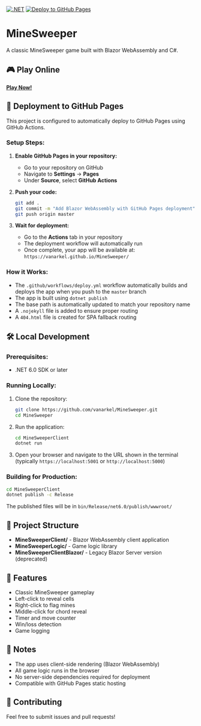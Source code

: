 [![.NET](https://github.com/vanarkel/MineSweeper/actions/workflows/dotnet.yml/badge.svg)](https://github.com/vanarkel/MineSweeper/actions/workflows/dotnet.yml)
[![Deploy to GitHub Pages](https://github.com/vanarkel/MineSweeper/actions/workflows/deploy.yml/badge.svg)](https://github.com/vanarkel/MineSweeper/actions/workflows/deploy.yml)

# MineSweeper

A classic MineSweeper game built with Blazor WebAssembly and C#.

## 🎮 Play Online

**[Play Now!](https://vanarkel.github.io/MineSweeper/)**

## 🚀 Deployment to GitHub Pages

This project is configured to automatically deploy to GitHub Pages using GitHub Actions.

### Setup Steps:

1. **Enable GitHub Pages in your repository:**
   - Go to your repository on GitHub
   - Navigate to **Settings** → **Pages**
   - Under **Source**, select **GitHub Actions**

2. **Push your code:**
   ```bash
   git add .
   git commit -m "Add Blazor WebAssembly with GitHub Pages deployment"
   git push origin master
   ```

3. **Wait for deployment:**
   - Go to the **Actions** tab in your repository
   - The deployment workflow will automatically run
   - Once complete, your app will be available at: `https://vanarkel.github.io/MineSweeper/`

### How it Works:

- The `.github/workflows/deploy.yml` workflow automatically builds and deploys the app when you push to the `master` branch
- The app is built using `dotnet publish`
- The base path is automatically updated to match your repository name
- A `.nojekyll` file is added to ensure proper routing
- A `404.html` file is created for SPA fallback routing

## 🛠️ Local Development

### Prerequisites:
- .NET 6.0 SDK or later

### Running Locally:

1. Clone the repository:
   ```bash
   git clone https://github.com/vanarkel/MineSweeper.git
   cd MineSweeper
   ```

2. Run the application:
   ```bash
   cd MineSweeperClient
   dotnet run
   ```

3. Open your browser and navigate to the URL shown in the terminal (typically `https://localhost:5001` or `http://localhost:5000`)

### Building for Production:

```bash
cd MineSweeperClient
dotnet publish -c Release
```

The published files will be in `bin/Release/net6.0/publish/wwwroot/`

## 📁 Project Structure

- **MineSweeperClient/** - Blazor WebAssembly client application
- **MineSweeperLogic/** - Game logic library
- **MineSweeperClientBlazor/** - Legacy Blazor Server version (deprecated)

## 🎯 Features

- Classic MineSweeper gameplay
- Left-click to reveal cells
- Right-click to flag mines
- Middle-click for chord reveal
- Timer and move counter
- Win/loss detection
- Game logging

## 📝 Notes

- The app uses client-side rendering (Blazor WebAssembly)
- All game logic runs in the browser
- No server-side dependencies required for deployment
- Compatible with GitHub Pages static hosting

## 🤝 Contributing

Feel free to submit issues and pull requests!

